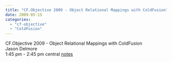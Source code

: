 ```yaml
---
title: "CF.Objective 2009 - Object Relational Mappings with ColdFusion"
date: 2009-05-15
categories: 
  - "cf-objective"
  - "ColdFusion"
---
```


CF.Objective 2009 - Object Relational Mappings with ColdFusion  
Jason Delmore  
1:45 pm - 2:45 pm central [notes](http://docs.google.com/Doc?id=dc2sb454_220cqvb7fhq)
